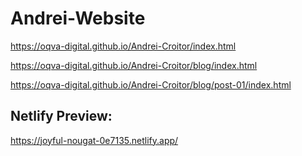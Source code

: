 # Andrei-Website
https://oqva-digital.github.io/Andrei-Croitor/index.html

https://oqva-digital.github.io/Andrei-Croitor/blog/index.html

https://oqva-digital.github.io/Andrei-Croitor/blog/post-01/index.html


## Netlify Preview:
https://joyful-nougat-0e7135.netlify.app/
